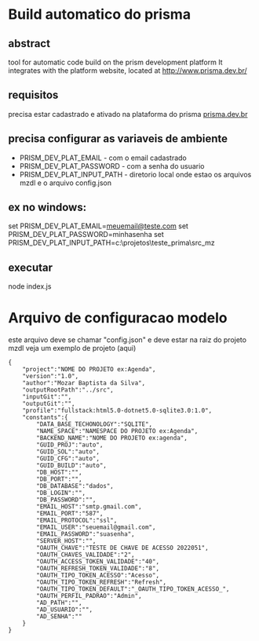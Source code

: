 # Build automatico do prisma

## abstract
tool for automatic code build on the prism development platform It integrates with the platform website, located at http://www.prisma.dev.br/


## requisitos
precisa estar cadastrado e ativado na plataforma do prisma
[prisma.dev.br](https://prism-dev-platform.herokuapp.com/)

## precisa configurar as variaveis de ambiente

* PRISM_DEV_PLAT_EMAIL         - com o email cadastrado
* PRISM_DEV_PLAT_PASSWORD      - com a senha do usuario
* PRISM_DEV_PLAT_INPUT_PATH    - diretorio local onde estao os arquivos mzdl e o arquivo config.json

## ex no windows:
  set PRISM_DEV_PLAT_EMAIL=meuemail@teste.com
  set PRISM_DEV_PLAT_PASSWORD=minhasenha
  set PRISM_DEV_PLAT_INPUT_PATH=c:\projetos\teste_prima\src_mz

## executar 
  node index.js

# Arquivo de configuracao modelo

este arquivo deve se chamar "config.json" e deve estar na raiz do projeto mzdl
veja um exemplo de projeto (aqui)


~~~
{
    "project":"NOME DO PROJETO ex:Agenda",
    "version":"1.0",
    "author":"Mozar Baptista da Silva",
    "outputRootPath":"../src",
    "inputGit":"",
    "outputGit":"",
    "profile":"fullstack:html5.0-dotnet5.0-sqlite3.0:1.0",
    "constants":{
        "DATA_BASE_TECHONOLOGY":"SQLITE",
        "NAME_SPACE":"NAMESPACE DO PROJETO ex:Agenda",
        "BACKEND_NAME":"NOME DO PROJETO ex:agenda",
        "GUID_PROJ":"auto",
        "GUID_SOL":"auto",
        "GUID_CFG":"auto",
        "GUID_BUILD":"auto",
        "DB_HOST":"",
        "DB_PORT":"",
        "DB_DATABASE":"dados",
        "DB_LOGIN":"",
        "DB_PASSWORD":"",
        "EMAIL_HOST":"smtp.gmail.com",
        "EMAIL_PORT":"587",
        "EMAIL_PROTOCOL":"ssl",
        "EMAIL_USER":"seuemail@gmail.com",
        "EMAIL_PASSWORD":"suasenha",
        "SERVER_HOST":"",
        "OAUTH_CHAVE":"TESTE DE CHAVE DE ACESSO 2022051",
        "OAUTH_CHAVES_VALIDADE":"2",
        "OAUTH_ACCESS_TOKEN_VALIDADE":"40",
        "OAUTH_REFRESH_TOKEN_VALIDADE":"8",
        "OAUTH_TIPO_TOKEN_ACESSO":"Acesso",
        "OAUTH_TIPO_TOKEN_REFRESH":"Refresh",
        "OAUTH_TIPO_TOKEN_DEFAULT":"_OAUTH_TIPO_TOKEN_ACESSO_",
        "OAUTH_PERFIL_PADRAO":"Admin",
        "AD_PATH":"",
        "AD_USUARIO":"",
        "AD_SENHA":""        
    }
}


~~~
